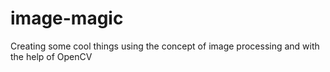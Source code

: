 # image-magic
Creating some cool things using the concept of image processing and with the help of OpenCV
